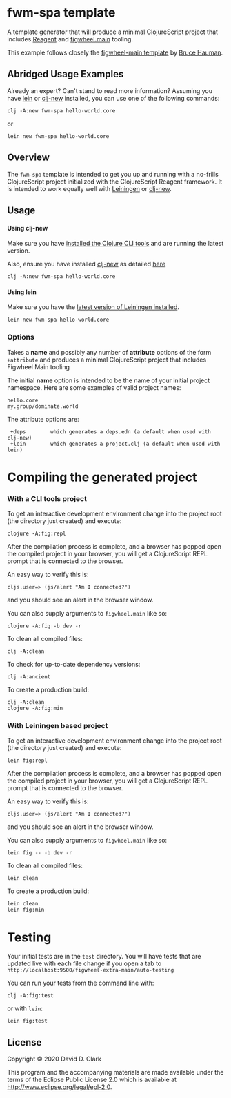 # fwm-spa template

A template generator that will produce a minimal ClojureScript project that includes [Reagent](https://reagent-project.github.io) and [figwheel.main](https://figwheel.org) tooling.

This example follows closely the [figwheel-main template](https://github.com/bhauman/figwheel-main-template) by [Bruce Hauman](https://github.com/bhauman).

## Abridged Usage Examples

Already an expert? Can't stand to read more information? Assuming you have [lein](https://github.com/technomancy/leiningen) or [clj-new](https://github.com/seancorfield/clj-new) installed, you can use one of the following commands:

```shell
clj -A:new fwm-spa hello-world.core
```

or

```shell
lein new fwm-spa hello-world.core
```

## Overview

The `fwm-spa` template is intended to get you up and running
with a no-frills ClojureScript project initialized with the
ClojureScript Reagent framework. It is intended to work
equally well with
[Leiningen](https://github.com/technomancy/leiningen) or
[clj-new](https://github.com/seancorfield/clj-new).

## Usage

#### Using clj-new

Make sure you have
[installed the Clojure CLI tools](https://clojure.org/guides/getting_started#_clojure_installer_and_cli_tools)
and are running the latest version.

Also, ensure you have installed [clj-new](https://github.com/seancorfield/clj-new) as detailed [here](https://github.com/seancorfield/clj-new#getting-started) 
    
    clj -A:new fwm-spa hello-world.core

#### Using lein

Make sure you have the
[latest version of Leiningen installed](https://github.com/technomancy/leiningen#installation).

    lein new fwm-spa hello-world.core

### Options

Takes a **name** and possibly any number of **attribute** options of the form
`+attribute` and produces a minimal ClojureScript project that
includes Figwheel Main tooling

The initial **name** option is intended to be the name of your initial
project namespace. Here are some examples of valid project names:

    hello.core
    my.group/dominate.world

The attribute options are:

     +deps        which generates a deps.edn (a default when used with clj-new)
     +lein        which generates a project.clj (a default when used with lein)


# Compiling the generated project

### With a CLI tools project

To get an interactive development environment change into the project
root (the directory just created) and execute:

    clojure -A:fig:repl
    
After the compilation process is complete, and a browser has popped
open the compiled project in your browser, you will get a ClojureScript
REPL prompt that is connected to the browser.

An easy way to verify this is:

    cljs.user=> (js/alert "Am I connected?")

and you should see an alert in the browser window.

You can also supply arguments to `figwheel.main` like so:

    clojure -A:fig -b dev -r

To clean all compiled files:

    clj -A:clean

To check for up-to-date dependency versions:

    clj -A:ancient

To create a production build:

    clj -A:clean
    clojure -A:fig:min

### With Leiningen based project

To get an interactive development environment change into the project
root (the directory just created) and execute:

    lein fig:repl    

After the compilation process is complete, and a browser has popped
open the compiled project in your browser, you will get a ClojureScript
REPL prompt that is connected to the browser.   

An easy way to verify this is:

    cljs.user=> (js/alert "Am I connected?")

and you should see an alert in the browser window.

You can also supply arguments to `figwheel.main` like so:

    lein fig -- -b dev -r

To clean all compiled files:

    lein clean

To create a production build:

    lein clean
    lein fig:min

# Testing

Your initial tests are in the `test` directory. You will have tests
that are updated live with each file change if you open a tab to
`http://localhost:9500/figwheel-extra-main/auto-testing`

You can run your tests from the command line with:

    clj -A:fig:test    

or with `lein`:

    lein fig:test

## License

Copyright © 2020 David D. Clark

This program and the accompanying materials are made available under the
terms of the Eclipse Public License 2.0 which is available at
http://www.eclipse.org/legal/epl-2.0.
